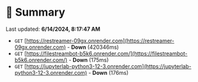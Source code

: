 # 📖 Summary
Last updated: **6/14/2024, 8:17:47 AM**

- `GET` [https://restreamer-09gx.onrender.com](https://restreamer-09gx.onrender.com) - **Down** (420346ms)
- `GET` [https://filestreambot-b5k6.onrender.com/](https://filestreambot-b5k6.onrender.com/) - **Down** (175ms)
- `GET` [https://jupyterlab-python3-12-3.onrender.com](https://jupyterlab-python3-12-3.onrender.com) - **Down** (176ms)
